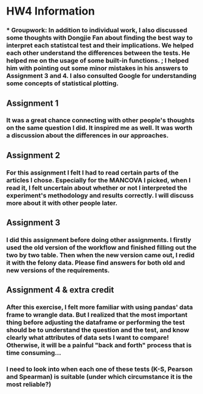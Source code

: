 # HW4 Information

### * Groupwork: In addition to individual work, I also discussed some thoughts with Dongjie Fan about finding the best way to interpret each statistcal test and their implications. We helped each other understand the differences between the tests. He helped me on the usage of some built-in functions. ; I helped him with pointing out some minor mistakes in his answers to Assignment 3 and 4. I also consulted Google for understanding some concepts of statistical plotting.

## Assignment 1
### It was a great chance connecting with other people's thoughts on the same question I did. It inspired me as well. It was worth a discussion about the differences in our approaches.

## Assignment 2
### For this assignment I felt I had to read certain parts of the articles I chose. Especially for the MANCOVA I picked, when I read it, I felt uncertain about whether or not I interpreted the experiment's methodology and results correctly. I will discuss more about it with other people later.

## Assignment 3
### I did this assignment before doing other assignments. I firstly used the old version of the workflow and finished filling out the two by two table. Then when the new version came out, I redid it with the felony data. Please find answers for both old and new versions of the requirements.

## Assignment 4 & extra credit
### After this exercise, I felt more familiar with using pandas' data frame to wrangle data. But I realized that the most important thing before adjusting the dataframe or performing the test should be to understand the question and the test, and know clearly what attributes of data sets I want to compare! Otherwise, it will be a painful "back and forth" process that is time consuming...
### I need to look into when each one of these tests (K-S, Pearson and Spearman) is suitable (under which circumstance it is the most reliable?)



